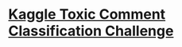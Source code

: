 # [Kaggle Toxic Comment Classification Challenge](https://github.com/ttwazi/NLP/assets/88044035/9092cd2a-b636-499c-a4c9-dc418856753d)
